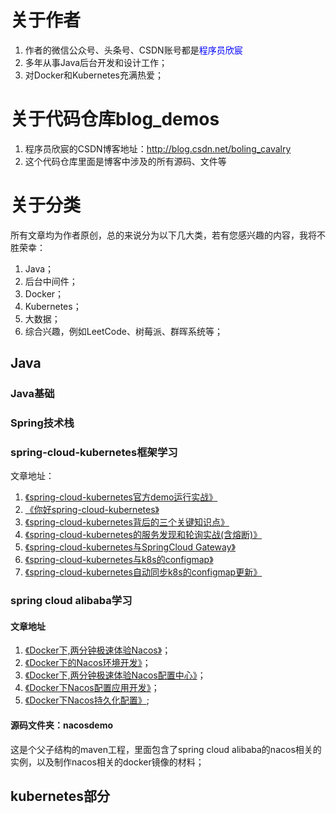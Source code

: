 # 关于作者
1. 作者的微信公众号、头条号、CSDN账号都是<font color="blue">程序员欣宸</font>
2. 多年从事Java后台开发和设计工作；
3. 对Docker和Kubernetes充满热爱；

# 关于代码仓库blog_demos
1. 程序员欣宸的CSDN博客地址：http://blog.csdn.net/boling_cavalry
2. 这个代码仓库里面是博客中涉及的所有源码、文件等

# 关于分类
所有文章均为作者原创，总的来说分为以下几大类，若有您感兴趣的内容，我将不胜荣幸：
1. Java；
2. 后台中间件；
3. Docker；
4. Kubernetes；
5. 大数据；
6. 综合兴趣，例如LeetCode、树莓派、群晖系统等；

## Java
### Java基础


### Spring技术栈


### spring-cloud-kubernetes框架学习
文章地址：
1. [《spring-cloud-kubernetes官方demo运行实战》](https://blog.csdn.net/boling_cavalry/article/details/91346780)
2. [《你好spring-cloud-kubernetes》](https://blog.csdn.net/boling_cavalry/article/details/91351411)
3. [《spring-cloud-kubernetes背后的三个关键知识点》](https://blog.csdn.net/boling_cavalry/article/details/92069486)
4. [《spring-cloud-kubernetes的服务发现和轮询实战(含熔断)》](https://xinchen.blog.csdn.net/article/details/92394559)
5. [《spring-cloud-kubernetes与SpringCloud Gateway》](https://xinchen.blog.csdn.net/article/details/95001691)
6. [《spring-cloud-kubernetes与k8s的configmap》](https://xinchen.blog.csdn.net/article/details/95804909)
7. [《spring-cloud-kubernetes自动同步k8s的configmap更新》](https://xinchen.blog.csdn.net/article/details/97529652)

### spring cloud alibaba学习
#### 文章地址
1. [《Docker下,两分钟极速体验Nacos》](https://blog.csdn.net/boling_cavalry/article/details/97617353)；
2. [《Docker下的Nacos环境开发》](https://xinchen.blog.csdn.net/article/details/98328270)；
3. [《Docker下,两分钟极速体验Nacos配置中心》](https://xinchen.blog.csdn.net/article/details/99708769)；
4. [《Docker下Nacos配置应用开发》](https://xinchen.blog.csdn.net/article/details/100067833)；
5. [《Docker下Nacos持久化配置》](https://xinchen.blog.csdn.net/article/details/100171289);

#### 源码文件夹：nacosdemo
这是个父子结构的maven工程，里面包含了spring cloud alibaba的nacos相关的实例，以及制作nacos相关的docker镜像的材料；


## kubernetes部分




